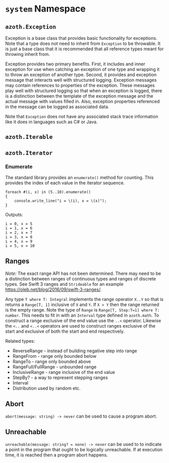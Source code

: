 # `system` Namespace

## `azoth.Exception`

Exception is a base class that provides basic functionality for exceptions. Note that a type does
not need to inherit from `Exception` to be throwable. It is just a base class that it is recommended
that all reference types meant for throwing inherit from.

Exception provides two primary benefits. First, it includes and inner exception for use when
catching an exception of one type and wrapping it to throw an exception of another type. Second, it
provides and exception message that interacts well with structured logging. Exception messages may
contain references to properties of the exception. These messages play well with structured logging
so that when an exception is logged, there is a distinction between the template of the exception
message and the actual message with values filled in. Also, exception properties referenced in the
message can be logged as associated data.

Note that `Exception` does not have any associated stack trace information like it does in languages
such as C# or Java.

## `azoth.Iterable`

## `azoth.Iterator`

### Enumerate

The standard library provides an `enumerate()` method for counting. This provides the index of each
value in the iterator sequence.

```azoth
foreach #(i, x) in (5..10).enumerate()
{
    console.write_line("i = \(i), x = \(x)");
}
```

Outputs:

```console
i = 0, x = 5
i = 1, x = 6
i = 2, x = 7
i = 3, x = 8
i = 4, x = 9
i = 5, x = 10
```

## Ranges

*Note:* The exact range API has not been determined. There may need to be a distinction between
ranges of continuous types and ranges of discrete types. See Swift 3 ranges and `Strideable` for an
example https://oleb.net/blog/2016/09/swift-3-ranges/.

Any type `T where T: Integral` implements the range operator `X..Y` so that is returns a `Range[T,
1]` inclusive of `X` and `Y`. If `X > Y` then the range returned is the empty range. Note the type
of `Range` is `Range[T, Step:T=1] where T: number`. This needs to fit in with an `Interval` type
defined in `azoth.math`. To construct a range exclusive of the end value use the `..<` operator.
Likewise the `<..` and `<..<` operators are used to construct ranges exclusive of the start and
exclusive of both the start and end respectively.

Related types:

* ReverseRange - instead of building negative step into range
* RangeFrom - range only bounded below
* RangeTo - range only bounded above
* RangeFull/FullRange - unbounded range
* InclusiveRange - range inclusive of the end value
* StepBy? - a way to represent stepping ranges
* Interval
* Distribution used by random etc.

## Abort

`abort(message: string) -> never` can be used to cause a program abort.

## Unreachable

`unreachable(message: string? = none) -> never` can be used to to indicate a point in the program
that ought to be logically unreachable. If at execution time, it is reached then a program abort
happens.
